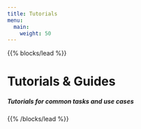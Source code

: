 ```yaml
---
title: Tutorials
menu:
  main:
    weight: 50
---
```


{{% blocks/lead %}}
<h1>Tutorials & Guides</h1>
<h5>Tutorials for common tasks and use cases</h5>
{{% /blocks/lead %}}
